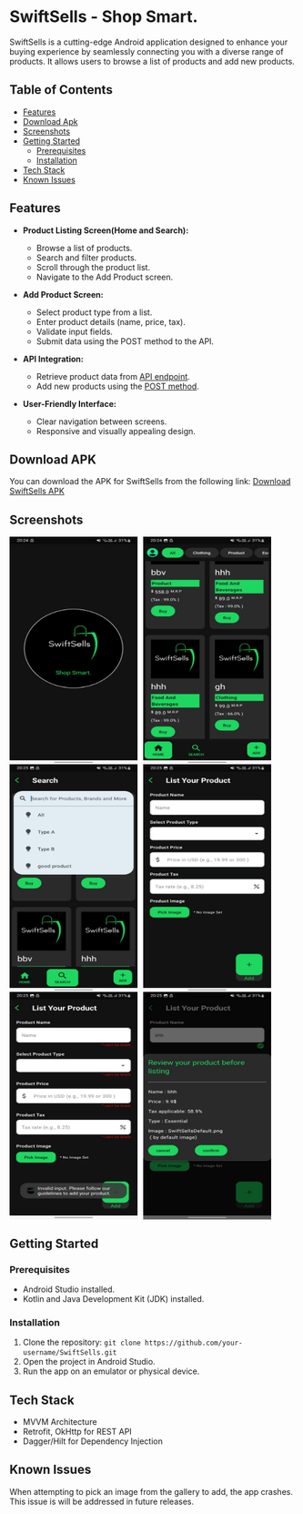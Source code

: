 # SwiftSells - Shop Smart.

SwiftSells is a cutting-edge Android application designed to enhance your buying experience by seamlessly connecting you with a diverse range of products. It allows users to browse a list of products and add new products.

## Table of Contents
- [Features](#features)
- [Download Apk](#download-apk)
- [Screenshots](#screenshots)
- [Getting Started](#getting-started)
  - [Prerequisites](#prerequisites)
  - [Installation](#installation)
- [Tech Stack](#tech-stack)
- [Known Issues](#known-issues)

## Features
- **Product Listing Screen(Home and Search):**
  - Browse a list of products.
  - Search and filter products.
  - Scroll through the product list.
  - Navigate to the Add Product screen.

- **Add Product Screen:**
  - Select product type from a list.
  - Enter product details (name, price, tax).
  - Validate input fields.
  - Submit data using the POST method to the API.

- **API Integration:**
  - Retrieve product data from [API endpoint](https://app.getswipe.in/api/public/get).
  - Add new products using the [POST method](https://app.getswipe.in/api/public/add).

- **User-Friendly Interface:**
  - Clear navigation between screens.
  - Responsive and visually appealing design.
 
## Download APK

You can download the APK for SwiftSells from the following link: [Download SwiftSells APK](https://drive.google.com/file/d/1LCdqJuSCSbLj2ARyJ3XBi9x6TMkyAIdI/view?usp=drive_link)

## Screenshots
<div style="display:flex;flex-wrap:wrap">
    <img src="/SplashScreen.jpeg" alt="App Screenshot" width="225" height="400" style="margin-right: 10px">
    <img src="/HomeScreen.jpeg" alt="App Screenshot" width="225" height="400" style="margin-right: 10px">
    <img src="/SearchScreen.jpeg" alt="App Screenshot" width="225" height="400" style="margin-right: 10px">
    <img src="/AddScreen.jpeg" alt="App Screenshot" width="225" height="400" style="margin-right: 10px">
    <img src="/AddScreenInvalidate.jpeg" alt="App Screenshot" width="225" height="400" style="margin-right: 10px">
    <img src="/Dialog.jpeg" alt="App Screenshot" width="225" height="400">
</div>

## Getting Started
### Prerequisites
- Android Studio installed.
- Kotlin and Java Development Kit (JDK) installed.

### Installation
1. Clone the repository: `git clone https://github.com/your-username/SwiftSells.git`
2. Open the project in Android Studio.
3. Run the app on an emulator or physical device.

## Tech Stack
- MVVM Architecture
- Retrofit, OkHttp for REST API
- Dagger/Hilt for Dependency Injection

## Known Issues
When attempting to pick an image from the gallery to add, the app crashes. This issue is will be addressed in future releases.

